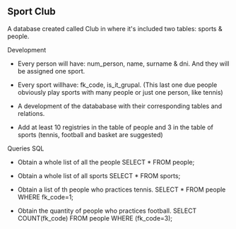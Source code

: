 ## Sport Club

A database created called Club in where it's included two tables: sports & people.


Development


- Every person will have: num_person, name, surname & dni. And they will be assigned one sport.

- Every sport willhave: fk_code, is_it_grupal. (This last one due people obviously play sports with many people or just one person, like tennis)

- A development of the datababase with their corresponding tables and relations.

- Add at least 10 registries in the table of people and 3 in the table of sports (tennis, football and basket are suggested)


Queries  SQL

- Obtain a whole list of all the people
    SELECT * FROM people;

- Obtain a whole list of all sports
    SELECT * FROM sports;

- Obtain a list of th people who practices tennis.
    SELECT * FROM people WHERE fk_code=1;

- Obtain the quantity of people who practices football.
    SELECT COUNT(fk_code) FROM people WHERE (fk_code=3);
